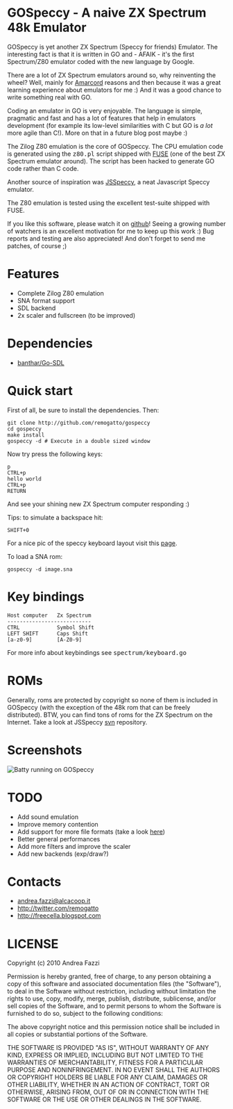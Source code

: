 # GOSpeccy - A naive ZX Spectrum 48k Emulator

GOSpeccy is yet another ZX Spectrum (Speccy for friends) Emulator. The
interesting fact is that it is written in GO and - AFAIK - it's the
first Spectrum/Z80 emulator coded with the new language by Google.

There are a lot of ZX Spectrum emulators around so, why reinventing the wheel? Well, mainly for [Amarcord](http://en.wikipedia.org/wiki/Amarcord) reasons and then because it was a great learning experience about emulators for me :) And it was a good chance to write something real with GO.

Coding an emulator in GO is very enjoyable. The language is simple,
pragmatic and fast and has a lot of features that help in emulators
development (for example its low-level similarities with C but GO is
*a lot* more agile than C!). More on that in a future blog post maybe
:)

The Zilog Z80 emulation is the core of GOSpeccy. The CPU emulation
code is generated using the <tt>z80.pl</tt> script shipped with
[FUSE](http://fuse-emulator.sourceforge.net/) (one of the best ZX
Spectrum emulator around). The script has been hacked to generate GO
code rather than C code.

Another source of inspiration was
[JSSpeccy](http://matt.west.co.tt/spectrum/jsspeccy/), a neat
Javascript Speccy emulator.

The Z80 emulation is tested using the excellent test-suite shipped
with FUSE.

If you like this software, please watch it on
[github](http://github.com/remogatto/gospeccy)! Seeing a growing number of watchers is
an excellent motivation for me to keep up this work :) Bug reports and
testing are also appreciated! And don't forget to send me patches, of
course ;)

# Features

* Complete Zilog Z80 emulation
* SNA format support
* SDL backend
* 2x scaler and fullscreen (to be improved)

# Dependencies

* [banthar/Go-SDL](http://github.com/banthar/Go-SDL)

# Quick start

First of all, be sure to install the dependencies. Then:

    git clone http://github.com/remogatto/gospeccy
    cd gospeccy
    make install
    gospeccy -d # Execute in a double sized window

Now try press the following keys:

    p
    CTRL+p
    hello world
    CTRL+p
    RETURN

And see your shining new ZX Spectrum computer responding :)

Tips: to simulate a backspace hit:

    SHIFT+0

For a nice pic of the speccy keyboard layout visit this [page](http://www.guybrush.demon.co.uk/spectrum/docs/Basic.htm).

To load a SNA rom:

    gospeccy -d image.sna

# Key bindings

    Host computer   Zx Spectrum
    ---------------------------
    CTRL            Symbol Shift
    LEFT SHIFT      Caps Shift
    [a-z0-9]        [A-Z0-9]
         
For more info about keybindings see <tt>spectrum/keyboard.go</tt>

# ROMs

Generally, roms are protected by copyright so none of them is included
in GOSpeccy (with the exception of the 48k rom that can be freely
distributed). BTW, you can find tons of roms for the ZX Spectrum on
the Internet. Take a look at JSSpeccy
[svn](http://svn.matt.west.co.tt/svn/jsspec/trunk/snapshots/)
repository.

# Screenshots

![Batty running on GOSpeccy](http://sites.google.com/site/remogatto/batty.png)

# TODO

* Add sound emulation
* Improve memory contention
* Add support for more file formats (take a look [here](http://www.worldofspectrum.org/faq/reference/formats.htm))
* Better general performances
* Add more filters and improve the scaler
* Add new backends (exp/draw?)

# Contacts

* andrea.fazzi@alcacoop.it
* http://twitter.com/remogatto
* http://freecella.blogspot.com

# LICENSE

Copyright (c) 2010 Andrea Fazzi

Permission is hereby granted, free of charge, to any person obtaining
a copy of this software and associated documentation files (the
"Software"), to deal in the Software without restriction, including
without limitation the rights to use, copy, modify, merge, publish,
distribute, sublicense, and/or sell copies of the Software, and to
permit persons to whom the Software is furnished to do so, subject to
the following conditions:

The above copyright notice and this permission notice shall be
included in all copies or substantial portions of the Software.

THE SOFTWARE IS PROVIDED "AS IS", WITHOUT WARRANTY OF ANY KIND,
EXPRESS OR IMPLIED, INCLUDING BUT NOT LIMITED TO THE WARRANTIES OF
MERCHANTABILITY, FITNESS FOR A PARTICULAR PURPOSE AND
NONINFRINGEMENT. IN NO EVENT SHALL THE AUTHORS OR COPYRIGHT HOLDERS BE
LIABLE FOR ANY CLAIM, DAMAGES OR OTHER LIABILITY, WHETHER IN AN ACTION
OF CONTRACT, TORT OR OTHERWISE, ARISING FROM, OUT OF OR IN CONNECTION
WITH THE SOFTWARE OR THE USE OR OTHER DEALINGS IN THE SOFTWARE.

